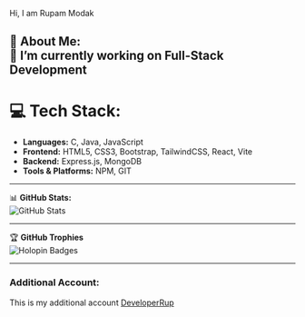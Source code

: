 Hi, I am Rupam Modak  

💫 **About Me:**  
🔭 I’m currently working on Full-Stack Development  
---

# 💻 **Tech Stack:**
- **Languages:** C, Java, JavaScript  
- **Frontend:** HTML5, CSS3, Bootstrap, TailwindCSS, React, Vite  
- **Backend:** Express.js, MongoDB  
- **Tools & Platforms:** NPM, GIT  

---

📊 **GitHub Stats:**  
![GitHub Stats](#)  

---

🏆 **GitHub Trophies**  
![Holopin Badges](#)  

---

### Additional Account:
This is my additional account
[DeveloperRup](https://github.com/developerrup)
